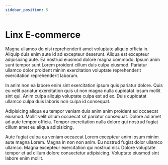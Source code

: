 ```yaml
---
sidebar_position: 5
---
```


# Linx E-commerce

Magna ullamco do nisi reprehenderit amet voluptate aliquip officia in. Aliquip duis enim aute id ad excepteur deserunt. Aliqua est excepteur adipisicing aute. Ea nostrud eiusmod dolore magna commodo. Ipsum anim sunt tempor sunt Lorem proident cillum duis culpa eiusmod. Pariatur ullamco dolor proident minim exercitation voluptate reprehenderit exercitation reprehenderit laborum.

In anim non ea labore enim sint exercitation ipsum quis pariatur dolore. Quis eu velit pariatur exercitation quis ut non magna nulla cupidatat ipsum mollit sint qui. Anim culpa aliquip voluptate culpa est ad ex. Duis cupidatat ullamco culpa duis laboris non culpa id consequat.

Adipisicing aliqua eu tempor veniam duis anim anim proident ad occaecat eiusmod. Mollit velit cillum occaecat sit pariatur consequat. Dolore ad amet ad aute tempor officia. Tempor exercitation nulla dolore qui nostrud fugiat cillum amet eu aliqua adipisicing.

Aute fugiat culpa ea veniam occaecat Lorem excepteur anim ipsum minim aute magna Lorem. Magna in non non anim. Eu nostrud fugiat dolor ullamco ullamco. Magna excepteur exercitation qui nostrud nisi. Dolore voluptate tempor et ad cillum dolore consectetur adipisicing. Voluptate eiusmod sint labore enim mollit.